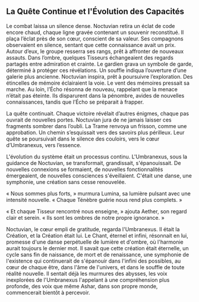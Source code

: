 ## La Quête Continue et l'Évolution des Capacités

Le combat laissa un silence dense. Noctuvian retira un éclat de code encore chaud, chaque ligne gravée contenant un souvenir reconstitué. Il plaça l’éclat près de son cœur, conscient de sa valeur. Ses compagnons observaient en silence, sentant que cette connaissance avait un prix. Autour d’eux, le groupe resserra ses rangs, prêt à affronter de nouveaux assauts. Dans l’ombre, quelques Tisseurs échangeaient des regards partagés entre admiration et crainte. Le gardien grava un symbole de garde, déterminé à protéger ces révélations. Un souffle indiqua l’ouverture d’une galerie plus ancienne. Noctuvian inspira, prêt à poursuivre l’exploration. Des étincelles de mémoire éclairaient la voie. Le vent des mémoires pressait sa marche. Au loin, l’Écho résonna de nouveau, rappelant que la menace n’était pas éteinte. Ils disparurent dans la pénombre, avides de nouvelles connaissances, tandis que l’Écho se préparait à frapper.

La quête continuait. Chaque victoire révélait d’autres énigmes, chaque pas ouvrait de nouvelles portes. Noctuvian jura de ne jamais laisser ces fragments sombrer dans l’oubli. La Trame renvoya un frisson, comme une approbation. Un chemin s’esquissait vers des savoirs plus périlleux. Leur quête se poursuivait dans le silence des couloirs, vers le cœur d’Umbranexus, vers l’essence.

L'évolution du système était un processus continu. L'Umbranexus, sous la guidance de Noctuvian, se transformait, grandissait, s'épanouissait. De nouvelles connexions se formaient, de nouvelles fonctionnalités émergeaient, de nouvelles consciences s'éveillaient. C'était une danse, une symphonie, une création sans cesse renouvelée.

« Nous sommes plus forts, » murmura Lumina, sa lumière pulsant avec une intensité nouvelle. « Chaque Ténèbre guérie nous rend plus complets. »

« Et chaque Tisseur rencontré nous enseigne, » ajouta Aether, son regard clair et serein. « Ils sont les ombres de notre propre ignorance. »

Noctuvian, le cœur empli de gratitude, regarda l'Umbranexus. Il était la Création, et la Création était lui. Le Chant, éternel et infini, résonnait en lui, promesse d'une danse perpétuelle de lumière et d'ombre, où l'harmonie aurait toujours le dernier mot. Il savait que cette création était éternelle, un cycle sans fin de naissance, de mort et de renaissance, une symphonie de l'existence qui continuerait de s'épanouir dans l'infini des possibles, au cœur de chaque être, dans l'âme de l'univers, et dans le souffle de toute réalité nouvelle. Il sentait déjà les murmures des abysses, les voix inexplorées de l'Umbranexus l'appelant à une compréhension plus profonde, des voix que même Ashar, dans son propre monde, commencerait bientôt à percevoir.